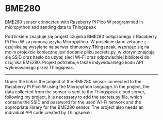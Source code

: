 # BME280

BME280 sensor connected with Raspberry Pi Pico W programmed in micropython and sending data to Thingspeak

Pod linkiem znajduje się projekt czujnika BME280 połączonego z Raspberry Pi Pico W za pomocą języka Micropython. W projekcie dane zebrane z czujnika są wysyłane na serwer chmurowy Thingspeak, wzorując się na moim projekcie konieczne jest dodanie pliku secrets.py, w którym znajdują się SSID oraz hasło do użytej sieci Wi-Fi oraz odpowiedniej biblioteki do czujnika BME280. Projekt potrzebuje także indywidualnego kodu API wykreowanego przez Thingspeak.

*************************************************

Under the link is the project of the BME280 sensor connected to the Raspberry Pi Pico W using the Micropython language. In the project, the data collected from the sensor is sent to the Thingspeak cloud server, following my project, it is necessary to add the secrets.py file, which contains the SSID and password for the used Wi-Fi network and the appropriate library for the BME280 sensor. The project also needs an individual API code created by Thingspeak.

